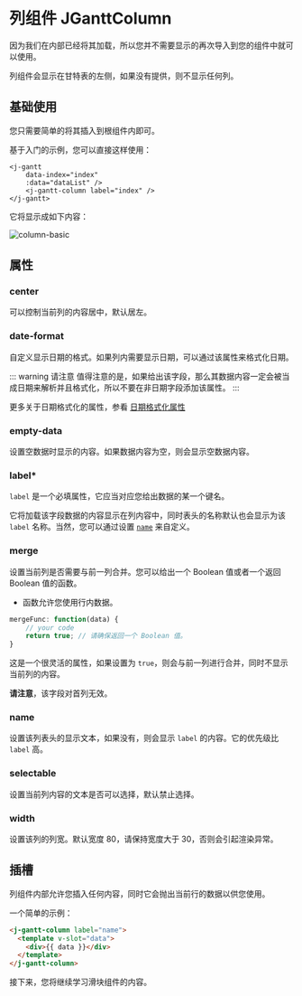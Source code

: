 # 列组件 JGanttColumn

<Description author="jeremyjone" date="2020-10-12" copyright="jeremyjone" />

因为我们在内部已经将其加载，所以您并不需要显示的再次导入到您的组件中就可以使用。

列组件会显示在甘特表的左侧，如果没有提供，则不显示任何列。

## 基础使用

您只需要简单的将其插入到根组件内即可。

基于入门的示例，您可以直接这样使用：

```html{4}
<j-gantt
    data-index="index"
    :data="dataList" />
    <j-gantt-column label="index" />
</j-gantt>
```

它将显示成如下内容：

<img :src="$withBase('/assets/gantt/column-basic.png')" alt="column-basic">

## 属性

### center <UpdateIcon v=0.0.8 />

<DataParameter t="Boolean" d="false" />

可以控制当前列的内容居中，默认居左。

### date-format

<DataParameter t="String" d="yyyy-MM-dd" />

自定义显示日期的格式。如果列内需要显示日期，可以通过该属性来格式化日期。

::: warning 请注意
值得注意的是，如果给出该字段，那么其数据内容一定会被当成日期来解析并且格式化，所以不要在非日期字段添加该属性。
:::

更多关于日期格式化的属性，参看 [日期格式化属性](/document/gantt/common.html#日期格式化属性)

### empty-data

<DataParameter t="String" d="无数据 😢" />

设置空数据时显示的内容。如果数据内容为空，则会显示空数据内容。

### label* <Badge text="required" type="error"/>

<DataParameter r t="String" />

`label` 是一个必填属性，它应当对应您给出数据的某一个键名。

它将加载该字段数据的内容显示在列内容中，同时表头的名称默认也会显示为该 `label` 名称。当然，您可以通过设置 [`name`](#name) 来自定义。

### merge

<DataParameter t="Function | Boolean" d="false" />

设置当前列是否需要与前一列合并。您可以给出一个 Boolean 值或者一个返回 Boolean 值的函数。

- 函数允许您使用行内数据。

```js
mergeFunc: function(data) {
    // your code
    return true; // 请确保返回一个 Boolean 值。
}
```

这是一个很灵活的属性，如果设置为 `true`，则会与前一列进行合并，同时不显示当前列的内容。

**请注意**，该字段对首列无效。

### name

<DataParameter t="String" />

设置该列表头的显示文本，如果没有，则会显示 `label` 的内容。它的优先级比 `label` 高。

### selectable

<DataParameter t="Boolean" d="false" />

设置当前列内容的文本是否可以选择，默认禁止选择。

### width

<DataParameter t="Number | String" d="80" />

设置该列的列宽。默认宽度 80，请保持宽度大于 30，否则会引起渲染异常。

## 插槽

列组件内部允许您插入任何内容，同时它会抛出当前行的数据以供您使用。

一个简单的示例：

```html
<j-gantt-column label="name">
  <template v-slot="data">
    <div>{{ data }}</div>
  </template>
</j-gantt-column>
```

接下来，您将继续学习滑块组件的内容。
